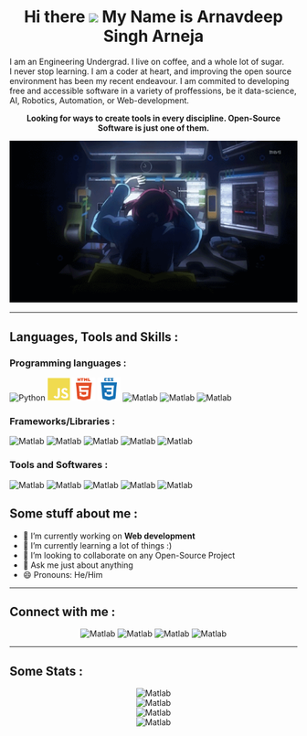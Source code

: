 # <div style="text-align: center">Hi there <img src="https://media.giphy.com/media/hvRJCLFzcasrR4ia7z/giphy.gif" width="25px"> My Name is Arnavdeep Singh Arneja </div>

<!-- # This Profile is currently under progress.... -->

<p>I am an Engineering Undergrad. I live on coffee, and a whole lot of sugar.<br>
I never stop learning. I am a coder at heart, and improving the open source environment has been my recent endeavour. I am commited to developing free and accessible software in a variety of proffessions, be it data-science, AI, Robotics, Automation, or Web-development.
</p>
<p> <div style="text-align: center">

**Looking for ways to create tools in every discipline. Open-Source Software is just one of them.** 

</div>


<p align='center'>
<img alt="GIF" src="https://raw.githubusercontent.com/arneja-arnav/arneja-arnav/main/CS-gif.gif" />

</p>

----------------------


## Languages, Tools and Skills :

### Programming languages :

<a><img height="40" width="40" alt = "Python" src="https://cdn.jsdelivr.net/gh/devicons/devicon/icons/python/python-original.svg" /></a>
<a ><img src="https://raw.githubusercontent.com/devicons/devicon/master/icons/javascript/javascript-plain.svg" alt="Javascript" width="40" height="40"/></a>
<a ><img src="https://raw.githubusercontent.com/devicons/devicon/master/icons/html5/html5-plain-wordmark.svg" alt="HTML" width="40" height="40"/></a>
<a ><img src="https://raw.githubusercontent.com/devicons/devicon/master/icons/css3/css3-plain-wordmark.svg" alt="cplusplus" width="40" height="40"/></a>
<a ><img src="https://cdn.jsdelivr.net/gh/devicons/devicon/icons/matlab/matlab-original.svg" alt="Matlab" width="40" height="40"/></a>
<a ><img src="https://cdn.jsdelivr.net/gh/devicons/devicon/icons/matlab/matlab-original.svg" alt="Matlab" width="40" height="40"/></a>
<a ><img src="https://cdn.jsdelivr.net/gh/devicons/devicon/icons/matlab/matlab-original.svg" alt="Matlab" width="40" height="40"/></a>

### Frameworks/Libraries :

<a ><img src="https://cdn.jsdelivr.net/gh/devicons/devicon/icons/matlab/matlab-original.svg" alt="Matlab" width="40" height="40"/></a>
<a ><img src="https://cdn.jsdelivr.net/gh/devicons/devicon/icons/matlab/matlab-original.svg" alt="Matlab" width="40" height="40"/></a>
<a ><img src="https://cdn.jsdelivr.net/gh/devicons/devicon/icons/matlab/matlab-original.svg" alt="Matlab" width="40" height="40"/></a>
<a ><img src="https://cdn.jsdelivr.net/gh/devicons/devicon/icons/matlab/matlab-original.svg" alt="Matlab" width="40" height="40"/></a>
<a ><img src="https://cdn.jsdelivr.net/gh/devicons/devicon/icons/matlab/matlab-original.svg" alt="Matlab" width="40" height="40"/></a>

### Tools and Softwares :

<a ><img src="https://cdn.jsdelivr.net/gh/devicons/devicon/icons/matlab/matlab-original.svg" alt="Matlab" width="40" height="40"/></a>
<a ><img src="https://cdn.jsdelivr.net/gh/devicons/devicon/icons/matlab/matlab-original.svg" alt="Matlab" width="40" height="40"/></a>
<a ><img src="https://cdn.jsdelivr.net/gh/devicons/devicon/icons/matlab/matlab-original.svg" alt="Matlab" width="40" height="40"/></a>
<a ><img src="https://cdn.jsdelivr.net/gh/devicons/devicon/icons/matlab/matlab-original.svg" alt="Matlab" width="40" height="40"/></a>
<a ><img src="https://cdn.jsdelivr.net/gh/devicons/devicon/icons/matlab/matlab-original.svg" alt="Matlab" width="40" height="40"/></a>





## Some stuff about me :

- 🔭 I’m currently working on **Web development**
- 🌱 I’m currently learning a lot of things :)
- 👯 I’m looking to collaborate on any Open-Source Project
- 💬 Ask me just about anything
- 😄 Pronouns: He/Him

------------

## Connect with me : 

<p align="center">
<a ><img src="https://cdn.jsdelivr.net/gh/devicons/devicon/icons/matlab/matlab-original.svg" alt="Matlab" width="40" height="40"/></a>
<a ><img src="https://cdn.jsdelivr.net/gh/devicons/devicon/icons/matlab/matlab-original.svg" alt="Matlab" width="40" height="40"/></a>
<a ><img src="https://cdn.jsdelivr.net/gh/devicons/devicon/icons/matlab/matlab-original.svg" alt="Matlab" width="40" height="40"/></a>
<a ><img src="https://cdn.jsdelivr.net/gh/devicons/devicon/icons/matlab/matlab-original.svg" alt="Matlab" width="40" height="40"/></a>
</p>

------------

## Some Stats :

<p align="center">
<a ><img src="https://cdn.jsdelivr.net/gh/devicons/devicon/icons/matlab/matlab-original.svg" alt="Matlab" width="40" height="40"/></a><br>
<a ><img src="https://cdn.jsdelivr.net/gh/devicons/devicon/icons/matlab/matlab-original.svg" alt="Matlab" width="40" height="40"/></a><br>
<a ><img src="https://cdn.jsdelivr.net/gh/devicons/devicon/icons/matlab/matlab-original.svg" alt="Matlab" width="40" height="40"/></a><br>
<a ><img src="https://cdn.jsdelivr.net/gh/devicons/devicon/icons/matlab/matlab-original.svg" alt="Matlab" width="40" height="40"/></a><br>
</p>

